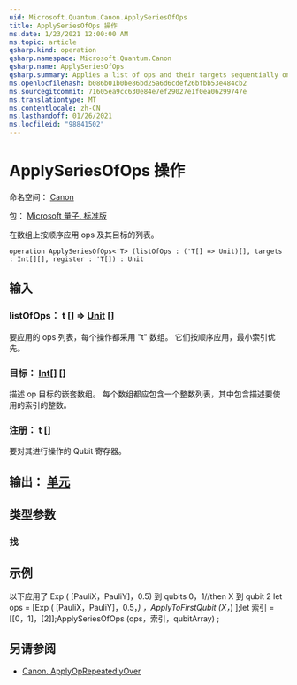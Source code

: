 ```yaml
---
uid: Microsoft.Quantum.Canon.ApplySeriesOfOps
title: ApplySeriesOfOps 操作
ms.date: 1/23/2021 12:00:00 AM
ms.topic: article
qsharp.kind: operation
qsharp.namespace: Microsoft.Quantum.Canon
qsharp.name: ApplySeriesOfOps
qsharp.summary: Applies a list of ops and their targets sequentially on an array.
ms.openlocfilehash: b086b01b0be86bd25a6d6cdef26bfbb53e484cb2
ms.sourcegitcommit: 71605ea9cc630e84e7ef29027e1f0ea06299747e
ms.translationtype: MT
ms.contentlocale: zh-CN
ms.lasthandoff: 01/26/2021
ms.locfileid: "98841502"
---
```

# <a name="applyseriesofops-operation"></a>ApplySeriesOfOps 操作

命名空间： [Canon](xref:Microsoft.Quantum.Canon)

包： [Microsoft 量子. 标准版](https://nuget.org/packages/Microsoft.Quantum.Standard)


在数组上按顺序应用 ops 及其目标的列表。

```qsharp
operation ApplySeriesOfOps<'T> (listOfOps : ('T[] => Unit)[], targets : Int[][], register : 'T[]) : Unit
```


## <a name="input"></a>输入

### <a name="listofops--t--unit-"></a>listOfOps： t [] => [Unit](xref:microsoft.quantum.lang-ref.unit) []

要应用的 ops 列表，每个操作都采用 "t" 数组。 它们按顺序应用，最小索引优先。


### <a name="targets--int"></a>目标： [Int](xref:microsoft.quantum.lang-ref.int)[] []

描述 op 目标的嵌套数组。 每个数组都应包含一个整数列表，其中包含描述要使用的索引的整数。


### <a name="register--t"></a>注册： t []

要对其进行操作的 Qubit 寄存器。



## <a name="output--unit"></a>输出： [单元](xref:microsoft.quantum.lang-ref.unit)



## <a name="type-parameters"></a>类型参数

### <a name="t"></a>找



## <a name="example"></a>示例

以下应用了 Exp ( [PauliX，PauliY]，0.5) 到 qubits 0，1//then X 到 qubit 2 let ops = [Exp ( [PauliX，PauliY]，0.5，_) ，ApplyToFirstQubit (X，_) ];let 索引 = [[0，1]，[2]];ApplySeriesOfOps (ops，索引，qubitArray) ;

## <a name="see-also"></a>另请参阅

- [Canon. ApplyOpRepeatedlyOver](xref:Microsoft.Quantum.Canon.ApplyOpRepeatedlyOver)